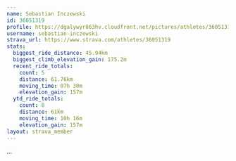 ```yaml
---
name: Sebastian Inczewski
id: 36051319
profile: https://dgalywyr863hv.cloudfront.net/pictures/athletes/36051319/10635839/2/large.jpg
username: sebastian-inczewski
strava_url: https://www.strava.com/athletes/36051319
stats:
  biggest_ride_distance: 45.94km
  biggest_climb_elevation_gain: 175.2m
  recent_ride_totals:
    count: 5
    distance: 61.76km
    moving_time: 07h 30m
    elevation_gain: 157m
  ytd_ride_totals:
    count: 8
    distance: 61km
    moving_time: 10h 16m
    elevation_gain: 157m
layout: strava_member
--- 
```

...
